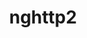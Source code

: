 ---
title: "nghttp2"
layout: cache
categories: [package, develop-2024-12-22]
meta: {"versions": ["1.48.0", "1.59.0", "1.64.0"], "compilers": ["gcc@=10.5.0", "gcc@=11.1.0", "gcc@=11.4.0", "gcc@=12.3.0", "gcc@=12.4.0", "gcc@=13.2.0", "gcc@=13.3.0", "gcc@=7.3.1", "gcc@=7.5.0", "gcc@=9.4.0", "oneapi@=2024.1.0", "oneapi@=2024.2.1"], "oss": ["amzn2", "centos7", "rhel8", "ubuntu18.04", "ubuntu20.04", "ubuntu22.04", "ubuntu24.04"], "platforms": ["linux"], "targets": ["aarch64", "neoverse_v1", "neoverse_v2", "ppc64le", "x86_64_v3", "x86_64_v4"], "stacks": ["aws-isc", "aws-isc-aarch64", "aws-pcluster-neoverse_v1", "aws-pcluster-x86_64_v4", "bootstrap-x86_64-linux-gnu", "build_systems", "data-vis-sdk", "developer-tools-aarch64-linux-gnu", "developer-tools-x86_64_v3-linux-gnu", "e4s", "e4s-neoverse-v2", "e4s-oneapi", "e4s-power", "e4s-rocm-external", "ml-linux-aarch64-cpu", "ml-linux-aarch64-cuda", "ml-linux-x86_64-cpu", "ml-linux-x86_64-cuda", "ml-linux-x86_64-rocm", "radiuss", "radiuss-aws", "radiuss-aws-aarch64", "root", "tutorial"], "num_specs": 20, "num_specs_by_stack": {"radiuss-aws-aarch64": 1, "root": 20, "aws-isc-aarch64": 1, "aws-pcluster-neoverse_v1": 1, "aws-pcluster-x86_64_v4": 4, "aws-isc": 1, "radiuss-aws": 1, "developer-tools-x86_64_v3-linux-gnu": 1, "developer-tools-aarch64-linux-gnu": 1, "radiuss": 1, "build_systems": 1, "e4s-power": 1, "data-vis-sdk": 1, "e4s-neoverse-v2": 1, "tutorial": 3, "e4s-rocm-external": 1, "e4s": 2, "e4s-oneapi": 1, "ml-linux-aarch64-cpu": 1, "ml-linux-aarch64-cuda": 1, "ml-linux-x86_64-cuda": 1, "ml-linux-x86_64-cpu": 1, "ml-linux-x86_64-rocm": 1, "bootstrap-x86_64-linux-gnu": 1}}
spec_details: [{"hash": "3u2z5vqdup5zoc74dilnngwpv4rsum4w", "compiler": "gcc@=7.3.1", "versions": ["1.64.0"], "os": "amzn2", "platform": "linux", "target": "aarch64", "variants": ["build_system=autotools"], "stacks": ["radiuss-aws-aarch64", "root", "aws-isc-aarch64"], "size": "-", "tarball": "https://binaries.spack.io/develop-2024-12-22/build_cache/linux-amzn2-aarch64/gcc-7.3.1/nghttp2-1.64.0/linux-amzn2-aarch64-gcc-7.3.1-nghttp2-1.64.0-3u2z5vqdup5zoc74dilnngwpv4rsum4w.spack"}, {"hash": "hkhtm5u52wl7hociukwdq5r5lxmgi3qz", "compiler": "gcc@=12.4.0", "versions": ["1.64.0"], "os": "amzn2", "platform": "linux", "target": "neoverse_v1", "variants": ["build_system=autotools"], "stacks": ["aws-pcluster-neoverse_v1", "root"], "size": "-", "tarball": "https://binaries.spack.io/develop-2024-12-22/build_cache/linux-amzn2-neoverse_v1/gcc-12.4.0/nghttp2-1.64.0/linux-amzn2-neoverse_v1-gcc-12.4.0-nghttp2-1.64.0-hkhtm5u52wl7hociukwdq5r5lxmgi3qz.spack"}, {"hash": "bbyfkfnc4nu3wd6v6k2jrryu7igivrp3", "compiler": "gcc@=12.4.0", "versions": ["1.64.0"], "os": "amzn2", "platform": "linux", "target": "x86_64_v3", "variants": ["build_system=autotools"], "stacks": ["aws-pcluster-x86_64_v4", "root"], "size": "-", "tarball": "https://binaries.spack.io/develop-2024-12-22/build_cache/linux-amzn2-x86_64_v3/gcc-12.4.0/nghttp2-1.64.0/linux-amzn2-x86_64_v3-gcc-12.4.0-nghttp2-1.64.0-bbyfkfnc4nu3wd6v6k2jrryu7igivrp3.spack"}, {"hash": "j5t7lmgqz7otj3yr5pue4h4ayz3x5ztf", "compiler": "gcc@=7.3.1", "versions": ["1.64.0"], "os": "amzn2", "platform": "linux", "target": "x86_64_v3", "variants": ["build_system=autotools"], "stacks": ["aws-isc", "radiuss-aws", "root"], "size": "-", "tarball": "https://binaries.spack.io/develop-2024-12-22/build_cache/linux-amzn2-x86_64_v3/gcc-7.3.1/nghttp2-1.64.0/linux-amzn2-x86_64_v3-gcc-7.3.1-nghttp2-1.64.0-j5t7lmgqz7otj3yr5pue4h4ayz3x5ztf.spack"}, {"hash": "vapai5pq57qpopsi3p6cfzpzclnav2b7", "compiler": "oneapi@=2024.1.0", "versions": ["1.64.0"], "os": "amzn2", "platform": "linux", "target": "x86_64_v3", "variants": ["build_system=autotools"], "stacks": ["aws-pcluster-x86_64_v4", "root"], "size": "-", "tarball": "https://binaries.spack.io/develop-2024-12-22/build_cache/linux-amzn2-x86_64_v3/oneapi-2024.1.0/nghttp2-1.64.0/linux-amzn2-x86_64_v3-oneapi-2024.1.0-nghttp2-1.64.0-vapai5pq57qpopsi3p6cfzpzclnav2b7.spack"}, {"hash": "mtyo2gwwl4yze5xws6feulvozawsezch", "compiler": "gcc@=12.4.0", "versions": ["1.64.0"], "os": "amzn2", "platform": "linux", "target": "x86_64_v4", "variants": ["build_system=autotools"], "stacks": ["aws-pcluster-x86_64_v4", "root"], "size": "-", "tarball": "https://binaries.spack.io/develop-2024-12-22/build_cache/linux-amzn2-x86_64_v4/gcc-12.4.0/nghttp2-1.64.0/linux-amzn2-x86_64_v4-gcc-12.4.0-nghttp2-1.64.0-mtyo2gwwl4yze5xws6feulvozawsezch.spack"}, {"hash": "cw5pz4gmpgfs7wpwtqen5qp52eaxisfm", "compiler": "oneapi@=2024.1.0", "versions": ["1.64.0"], "os": "amzn2", "platform": "linux", "target": "x86_64_v4", "variants": ["build_system=autotools"], "stacks": ["aws-pcluster-x86_64_v4", "root"], "size": "-", "tarball": "https://binaries.spack.io/develop-2024-12-22/build_cache/linux-amzn2-x86_64_v4/oneapi-2024.1.0/nghttp2-1.64.0/linux-amzn2-x86_64_v4-oneapi-2024.1.0-nghttp2-1.64.0-cw5pz4gmpgfs7wpwtqen5qp52eaxisfm.spack"}, {"hash": "2muyqinufkps27pcbsnkeiodprabz3af", "compiler": "gcc@=10.5.0", "versions": ["1.64.0"], "os": "centos7", "platform": "linux", "target": "x86_64_v3", "variants": ["build_system=autotools"], "stacks": ["root", "developer-tools-x86_64_v3-linux-gnu"], "size": "-", "tarball": "https://binaries.spack.io/develop-2024-12-22/build_cache/linux-centos7-x86_64_v3/gcc-10.5.0/nghttp2-1.64.0/linux-centos7-x86_64_v3-gcc-10.5.0-nghttp2-1.64.0-2muyqinufkps27pcbsnkeiodprabz3af.spack"}, {"hash": "fd2sl6ac5qw6uq3zeyf4w3milw75y6hj", "compiler": "gcc@=13.3.0", "versions": ["1.64.0"], "os": "rhel8", "platform": "linux", "target": "aarch64", "variants": ["build_system=autotools"], "stacks": ["developer-tools-aarch64-linux-gnu", "root"], "size": "-", "tarball": "https://binaries.spack.io/develop-2024-12-22/build_cache/linux-rhel8-aarch64/gcc-13.3.0/nghttp2-1.64.0/linux-rhel8-aarch64-gcc-13.3.0-nghttp2-1.64.0-fd2sl6ac5qw6uq3zeyf4w3milw75y6hj.spack"}, {"hash": "ldkruonvmvrbrqhyxjv2oc2kdcrtyxdj", "compiler": "gcc@=7.5.0", "versions": ["1.64.0"], "os": "ubuntu18.04", "platform": "linux", "target": "x86_64_v3", "variants": ["build_system=autotools"], "stacks": ["radiuss", "root", "build_systems"], "size": "-", "tarball": "https://binaries.spack.io/develop-2024-12-22/build_cache/linux-ubuntu18.04-x86_64_v3/gcc-7.5.0/nghttp2-1.64.0/linux-ubuntu18.04-x86_64_v3-gcc-7.5.0-nghttp2-1.64.0-ldkruonvmvrbrqhyxjv2oc2kdcrtyxdj.spack"}, {"hash": "x52sgsgtq3bkrzjfy4b4wninxz7u4sgu", "compiler": "gcc@=9.4.0", "versions": ["1.64.0"], "os": "ubuntu20.04", "platform": "linux", "target": "ppc64le", "variants": ["build_system=autotools"], "stacks": ["e4s-power", "root"], "size": "-", "tarball": "https://binaries.spack.io/develop-2024-12-22/build_cache/linux-ubuntu20.04-ppc64le/gcc-9.4.0/nghttp2-1.64.0/linux-ubuntu20.04-ppc64le-gcc-9.4.0-nghttp2-1.64.0-x52sgsgtq3bkrzjfy4b4wninxz7u4sgu.spack"}, {"hash": "aexayvakz6zluxf53rywglaa6jkea62u", "compiler": "gcc@=11.1.0", "versions": ["1.64.0"], "os": "ubuntu20.04", "platform": "linux", "target": "x86_64_v3", "variants": ["build_system=autotools"], "stacks": ["data-vis-sdk", "root"], "size": "-", "tarball": "https://binaries.spack.io/develop-2024-12-22/build_cache/linux-ubuntu20.04-x86_64_v3/gcc-11.1.0/nghttp2-1.64.0/linux-ubuntu20.04-x86_64_v3-gcc-11.1.0-nghttp2-1.64.0-aexayvakz6zluxf53rywglaa6jkea62u.spack"}, {"hash": "sw3l5iccn5bsbqvundxp5kuv35kee6au", "compiler": "gcc@=11.4.0", "versions": ["1.64.0"], "os": "ubuntu22.04", "platform": "linux", "target": "neoverse_v2", "variants": ["build_system=autotools"], "stacks": ["e4s-neoverse-v2", "root"], "size": "-", "tarball": "https://binaries.spack.io/develop-2024-12-22/build_cache/linux-ubuntu22.04-neoverse_v2/gcc-11.4.0/nghttp2-1.64.0/linux-ubuntu22.04-neoverse_v2-gcc-11.4.0-nghttp2-1.64.0-sw3l5iccn5bsbqvundxp5kuv35kee6au.spack"}, {"hash": "5ief7fczjqn4ihnm6pjvot42xohz3ufl", "compiler": "gcc@=11.4.0", "versions": ["1.64.0"], "os": "ubuntu22.04", "platform": "linux", "target": "x86_64_v3", "variants": ["build_system=autotools"], "stacks": ["tutorial", "e4s-rocm-external", "root", "e4s"], "size": "-", "tarball": "https://binaries.spack.io/develop-2024-12-22/build_cache/linux-ubuntu22.04-x86_64_v3/gcc-11.4.0/nghttp2-1.64.0/linux-ubuntu22.04-x86_64_v3-gcc-11.4.0-nghttp2-1.64.0-5ief7fczjqn4ihnm6pjvot42xohz3ufl.spack"}, {"hash": "5ikyytvfblnd3eqpddds2p7utcviawyc", "compiler": "gcc@=11.4.0", "versions": ["1.48.0"], "os": "ubuntu22.04", "platform": "linux", "target": "x86_64_v3", "variants": ["build_system=autotools"], "stacks": ["tutorial", "root"], "size": "-", "tarball": "https://binaries.spack.io/develop-2024-12-22/build_cache/linux-ubuntu22.04-x86_64_v3/gcc-11.4.0/nghttp2-1.48.0/linux-ubuntu22.04-x86_64_v3-gcc-11.4.0-nghttp2-1.48.0-5ikyytvfblnd3eqpddds2p7utcviawyc.spack"}, {"hash": "ywbwkv7ncqb4s6lovuh4cld3gtcd6ckg", "compiler": "gcc@=11.4.0", "versions": ["1.59.0"], "os": "ubuntu22.04", "platform": "linux", "target": "x86_64_v3", "variants": ["build_system=autotools"], "stacks": ["root", "e4s"], "size": "-", "tarball": "https://binaries.spack.io/develop-2024-12-22/build_cache/linux-ubuntu22.04-x86_64_v3/gcc-11.4.0/nghttp2-1.59.0/linux-ubuntu22.04-x86_64_v3-gcc-11.4.0-nghttp2-1.59.0-ywbwkv7ncqb4s6lovuh4cld3gtcd6ckg.spack"}, {"hash": "hd25532m7m63df4pcvtzelvoao3evelt", "compiler": "oneapi@=2024.2.1", "versions": ["1.64.0"], "os": "ubuntu22.04", "platform": "linux", "target": "x86_64_v3", "variants": ["build_system=autotools"], "stacks": ["e4s-oneapi", "root"], "size": "-", "tarball": "https://binaries.spack.io/develop-2024-12-22/build_cache/linux-ubuntu22.04-x86_64_v3/oneapi-2024.2.1/nghttp2-1.64.0/linux-ubuntu22.04-x86_64_v3-oneapi-2024.2.1-nghttp2-1.64.0-hd25532m7m63df4pcvtzelvoao3evelt.spack"}, {"hash": "2bioywe3uzbpmi3y7d4sfbmk5is4fzz3", "compiler": "gcc@=12.3.0", "versions": ["1.64.0"], "os": "ubuntu22.04", "platform": "linux", "target": "x86_64_v3", "variants": ["build_system=autotools"], "stacks": ["tutorial", "root"], "size": "-", "tarball": "https://binaries.spack.io/develop-2024-12-22/build_cache/linux-ubuntu22.04-x86_64_v3/gcc-12.3.0/nghttp2-1.64.0/linux-ubuntu22.04-x86_64_v3-gcc-12.3.0-nghttp2-1.64.0-2bioywe3uzbpmi3y7d4sfbmk5is4fzz3.spack"}, {"hash": "grvdm5lju4aap3vrygp7idv7mxv4qj6a", "compiler": "gcc@=13.2.0", "versions": ["1.64.0"], "os": "ubuntu24.04", "platform": "linux", "target": "aarch64", "variants": ["build_system=autotools"], "stacks": ["ml-linux-aarch64-cpu", "root", "ml-linux-aarch64-cuda"], "size": "-", "tarball": "https://binaries.spack.io/develop-2024-12-22/build_cache/linux-ubuntu24.04-aarch64/gcc-13.2.0/nghttp2-1.64.0/linux-ubuntu24.04-aarch64-gcc-13.2.0-nghttp2-1.64.0-grvdm5lju4aap3vrygp7idv7mxv4qj6a.spack"}, {"hash": "5oof67mzpcf3lvvm7saobilhfstwds64", "compiler": "gcc@=13.2.0", "versions": ["1.64.0"], "os": "ubuntu24.04", "platform": "linux", "target": "x86_64_v3", "variants": ["build_system=autotools"], "stacks": ["ml-linux-x86_64-cuda", "ml-linux-x86_64-cpu", "ml-linux-x86_64-rocm", "bootstrap-x86_64-linux-gnu", "root"], "size": "-", "tarball": "https://binaries.spack.io/develop-2024-12-22/build_cache/linux-ubuntu24.04-x86_64_v3/gcc-13.2.0/nghttp2-1.64.0/linux-ubuntu24.04-x86_64_v3-gcc-13.2.0-nghttp2-1.64.0-5oof67mzpcf3lvvm7saobilhfstwds64.spack"}]
---